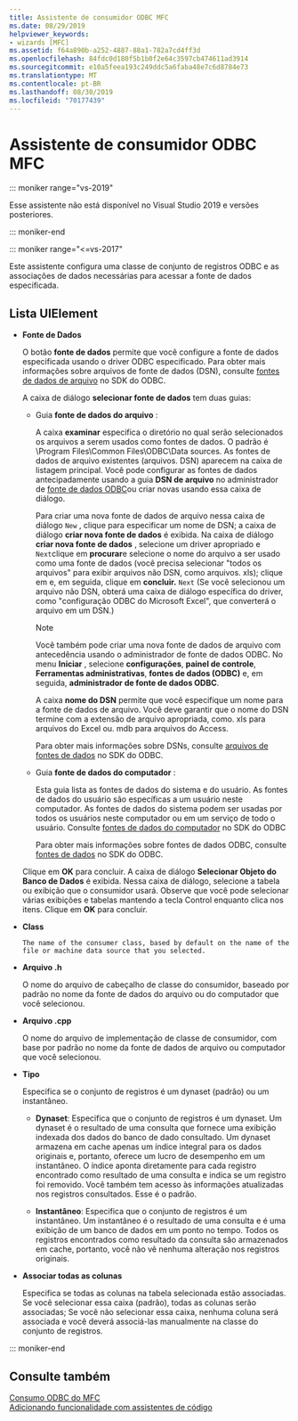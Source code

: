 ```yaml
---
title: Assistente de consumidor ODBC MFC
ms.date: 08/29/2019
helpviewer_keywords:
- wizards [MFC]
ms.assetid: f64a890b-a252-4887-88a1-782a7cd4ff3d
ms.openlocfilehash: 84fdc0d180f5b1b0f2e64c3597cb474611ad3914
ms.sourcegitcommit: e10a5feea193c249ddc5a6faba48e7c6d8784e73
ms.translationtype: MT
ms.contentlocale: pt-BR
ms.lasthandoff: 08/30/2019
ms.locfileid: "70177439"
---
```

# <a name="mfc-odbc-consumer-wizard"></a>Assistente de consumidor ODBC MFC

::: moniker range="vs-2019"

Esse assistente não está disponível no Visual Studio 2019 e versões posteriores.

::: moniker-end

::: moniker range="<=vs-2017"

Este assistente configura uma classe de conjunto de registros ODBC e as associações de dados necessárias para acessar a fonte de dados especificada.

## <a name="uielement-list"></a>Lista UIElement

- **Fonte de Dados**

  O botão **fonte de dados** permite que você configure a fonte de dados especificada usando o driver ODBC especificado. Para obter mais informações sobre arquivos de fonte de dados (DSN), consulte [fontes de dados de arquivo](/sql/odbc/reference/file-data-sources) no SDK do ODBC.

  A caixa de diálogo **selecionar fonte de dados** tem duas guias:

  - Guia **fonte de dados do arquivo** :

     A caixa **examinar** especifica o diretório no qual serão selecionados os arquivos a serem usados como fontes de dados. O padrão é \Program Files\Common Files\ODBC\Data sources. As fontes de dados de arquivo existentes (arquivos. DSN) aparecem na caixa de listagem principal. Você pode configurar as fontes de dados antecipadamente usando a guia **DSN de arquivo** no administrador de [fonte de dados ODBC](/sql/odbc/admin/odbc-data-source-administrator)ou criar novas usando essa caixa de diálogo.

     Para criar uma nova fonte de dados de arquivo nessa caixa de diálogo `New` , clique para especificar um nome de DSN; a caixa de diálogo **criar nova fonte de dados** é exibida. Na caixa de diálogo **criar nova fonte de dados** , selecione um driver apropriado e `Next`clique em **procurar**e selecione o nome do arquivo a ser usado como uma fonte de dados (você precisa selecionar "todos os arquivos" para exibir arquivos não DSN, como arquivos. xls); clique em e, em seguida, clique em **concluir.** `Next` (Se você selecionou um arquivo não DSN, obterá uma caixa de diálogo específica do driver, como "configuração ODBC do Microsoft Excel", que converterá o arquivo em um DSN.)

     > [!NOTE]
     > Você também pode criar uma nova fonte de dados de arquivo com antecedência usando o administrador de fonte de dados ODBC. No menu **Iniciar** , selecione **configurações**, **painel de controle**, **Ferramentas administrativas**, **fontes de dados (ODBC)** e, em seguida, **administrador de fonte de dados ODBC**.

     A caixa **nome do DSN** permite que você especifique um nome para a fonte de dados de arquivo. Você deve garantir que o nome do DSN termine com a extensão de arquivo apropriada, como. xls para arquivos do Excel ou. mdb para arquivos do Access.

     Para obter mais informações sobre DSNs, consulte [arquivos de fontes de dados](/sql/odbc/reference/file-data-sources) no SDK do ODBC.

  - Guia **fonte de dados do computador** :

     Esta guia lista as fontes de dados do sistema e do usuário. As fontes de dados do usuário são específicas a um usuário neste computador. As fontes de dados do sistema podem ser usadas por todos os usuários neste computador ou em um serviço de todo o usuário. Consulte [fontes de dados do computador](/sql/odbc/reference/machine-data-sources) no SDK do ODBC

     Para obter mais informações sobre fontes de dados ODBC, consulte [fontes de dados](/sql/odbc/reference/data-sources) no SDK do ODBC.

  Clique em **OK** para concluir. A caixa de diálogo **Selecionar Objeto do Banco de Dados** é exibida. Nessa caixa de diálogo, selecione a tabela ou exibição que o consumidor usará. Observe que você pode selecionar várias exibições e tabelas mantendo a tecla Control enquanto clica nos itens. Clique em **OK** para concluir.

- **Class**

      The name of the consumer class, based by default on the name of the file or machine data source that you selected.

- **Arquivo .h**

   O nome do arquivo de cabeçalho de classe do consumidor, baseado por padrão no nome da fonte de dados do arquivo ou do computador que você selecionou.

- **Arquivo .cpp**

   O nome do arquivo de implementação de classe de consumidor, com base por padrão no nome da fonte de dados de arquivo ou computador que você selecionou.

- **Tipo**

   Especifica se o conjunto de registros é um dynaset (padrão) ou um instantâneo.

   - **Dynaset**: Especifica que o conjunto de registros é um dynaset. Um dynaset é o resultado de uma consulta que fornece uma exibição indexada dos dados do banco de dado consultado. Um dynaset armazena em cache apenas um índice integral para os dados originais e, portanto, oferece um lucro de desempenho em um instantâneo. O índice aponta diretamente para cada registro encontrado como resultado de uma consulta e indica se um registro foi removido. Você também tem acesso às informações atualizadas nos registros consultados. Esse é o padrão.

   - **Instantâneo**: Especifica que o conjunto de registros é um instantâneo. Um instantâneo é o resultado de uma consulta e é uma exibição de um banco de dados em um ponto no tempo. Todos os registros encontrados como resultado da consulta são armazenados em cache, portanto, você não vê nenhuma alteração nos registros originais.

- **Associar todas as colunas**

   Especifica se todas as colunas na tabela selecionada estão associadas. Se você selecionar essa caixa (padrão), todas as colunas serão associadas; Se você não selecionar essa caixa, nenhuma coluna será associada e você deverá associá-las manualmente na classe do conjunto de registros.

::: moniker-end

## <a name="see-also"></a>Consulte também

[Consumo ODBC do MFC](../../mfc/reference/adding-an-mfc-odbc-consumer.md)<br/>
[Adicionando funcionalidade com assistentes de código](../../ide/adding-functionality-with-code-wizards-cpp.md)
